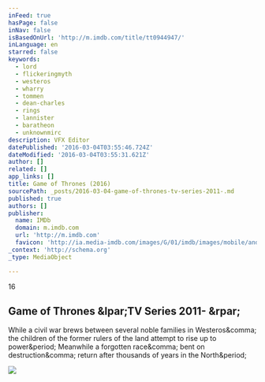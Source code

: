 ```yaml
---
inFeed: true
hasPage: false
inNav: false
isBasedOnUrl: 'http://m.imdb.com/title/tt0944947/'
inLanguage: en
starred: false
keywords:
  - lord
  - flickeringmyth
  - westeros
  - wharry
  - tommen
  - dean-charles
  - rings
  - lannister
  - baratheon
  - unknownmirc
description: VFX Editor
datePublished: '2016-03-04T03:55:46.724Z'
dateModified: '2016-03-04T03:55:31.621Z'
author: []
related: []
app_links: []
title: Game of Thrones (2016)
sourcePath: _posts/2016-03-04-game-of-thrones-tv-series-2011-.md
published: true
authors: []
publisher:
  name: IMDb
  domain: m.imdb.com
  url: 'http://m.imdb.com'
  favicon: 'http://ia.media-imdb.com/images/G/01/imdb/images/mobile/android-mobile-196x196-1358942022._CB361295825_.png'
_context: 'http://schema.org'
_type: MediaObject

---
```

16

<article style=""><h1>Game of Thrones &amp;lpar;TV Series 2011- &amp;rpar;</h1><p>While a civil war brews between several noble families in Westeros&amp;comma; the children of the former rulers of the land attempt to rise up to power&amp;period; Meanwhile a forgotten race&amp;comma; bent on destruction&amp;comma; return after thousands of years in the North&amp;period;</p><img src="http://ia.media-imdb.com/images/M/MV5BMjM5OTQ1MTY5Nl5BMl5BanBnXkFtZTgwMjM3NzMxODE@._V1_UY1200_CR90,0,630,1200_AL_.jpg" /></article>
